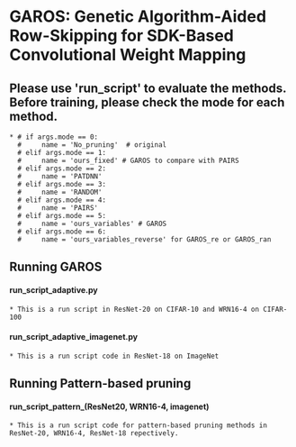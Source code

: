 # GAROS: Genetic Algorithm-Aided Row-Skipping for SDK-Based Convolutional Weight Mapping


  ## Please use 'run_script' to evaluate the methods. Before training, please check the mode for each method.
    * # if args.mode == 0:
      #     name = 'No_pruning'  # original 
      # elif args.mode == 1:
      #     name = 'ours_fixed' # GAROS to compare with PAIRS
      # elif args.mode == 2:
      #     name = 'PATDNN'
      # elif args.mode == 3:
      #     name = 'RANDOM'
      # elif args.mode == 4:
      #     name = 'PAIRS'
      # elif args.mode == 5:
      #     name = 'ours_variables' # GAROS 
      # elif args.mode == 6:
      #     name = 'ours_variables_reverse' for GAROS_re or GAROS_ran

  ## Running GAROS
  #### run_script_adaptive.py
    * This is a run script in ResNet-20 on CIFAR-10 and WRN16-4 on CIFAR-100
  #### run_script_adaptive_imagenet.py
    * This is a run script code in ResNet-18 on ImageNet

  ## Running Pattern-based pruning
  #### run_script_pattern_(ResNet20, WRN16-4, imagenet)
    * This is a run script code for pattern-based pruning methods in ResNet-20, WRN16-4, ResNet-18 repectively.
